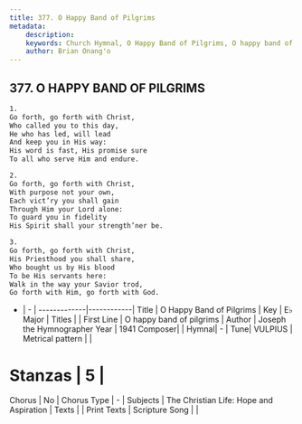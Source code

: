 ```yaml
---
title: 377. O Happy Band of Pilgrims
metadata:
    description: 
    keywords: Church Hymnal, O Happy Band of Pilgrims, O happy band of pilgrims, 
    author: Brian Onang'o
---
```



## 377. O HAPPY BAND OF PILGRIMS

```txt
1.
Go forth, go forth with Christ,
Who called you to this day,
He who has led, will lead
And keep you in His way:
His word is fast, His promise sure
To all who serve Him and endure.

2.
Go forth, go forth with Christ,
With purpose not your own,
Each vict’ry you shall gain
Through Him your Lord alone:
To guard you in fidelity
His Spirit shall your strength’ner be.

3.
Go forth, go forth with Christ,
His Priesthood you shall share,
Who bought us by His blood
To be His servants here:
Walk in the way your Savior trod,
Go forth with Him, go forth with God.
```

- |   -  |
-------------|------------|
Title | O Happy Band of Pilgrims |
Key | E♭ Major |
Titles |  |
First Line | O happy band of pilgrims |
Author | Joseph the Hymnographer
Year | 1941
Composer|  |
Hymnal|  - |
Tune| VULPIUS |
Metrical pattern | |
# Stanzas | 5 |
Chorus | No |
Chorus Type | - |
Subjects | The Christian Life: Hope and Aspiration |
Texts |  |
Print Texts | 
Scripture Song |  |
  
